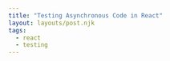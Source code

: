 ```yaml
---
title: "Testing Asynchronous Code in React"
layout: layouts/post.njk
tags:
  - react
  - testing
---
```

